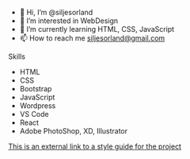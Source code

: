 - 👋 Hi, I’m @siljesorland
- 👀 I’m interested in WebDesign
- 🌱 I’m currently learning HTML, CSS, JavaScript
- 📫 How to reach me siljesorland@gmail.com

Skills
- HTML
- CSS
- Bootstrap
- JavaScript
- Wordpress
- VS Code
- React
- Adobe PhotoShop, XD, Illustrator

[This is an external link to a style guide for the project](https://xd.adobe.com/view/83889c6d-3991-4938-a473-9ba93ebcccf9-d6db/)

<!---
siljesorland/siljesorland is a ✨ special ✨ repository because its `README.md` (this file) appears on your GitHub profile.
You can click the Preview link to take a look at your changes.
--->
